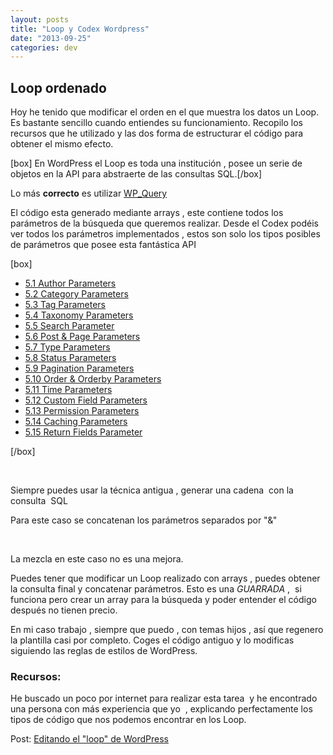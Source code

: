 ```yaml
---
layout: posts
title: "Loop y Codex Wordpress"
date: "2013-09-25"
categories: dev
---
```


## Loop ordenado

Hoy he tenido que modificar el orden en el que muestra los datos un Loop. Es bastante sencillo cuando entiendes su funcionamiento. Recopilo los recursos que he utilizado y las dos forma de estructurar el código para obtener el mismo efecto.

\[box\] En WordPress el Loop es toda una institución , posee un serie de objetos en la API para abstraerte de las consultas SQL.\[/box\]

Lo más **correcto** es utilizar [WP\_Query](codex.wordpress.org/Class_Reference/WP_Query "codex WP_Query")

El código esta generado mediante arrays , este contiene todos los parámetros de la búsqueda que queremos realizar. Desde el Codex podéis ver todos los parámetros implementados , estos son solo los tipos posibles de parámetros que posee esta fantástica API

\[box\]

- [5.1 Author Parameters]("#)
- [5.2 Category Parameters]("#)
- [5.3 Tag Parameters]("#)
- [5.4 Taxonomy Parameters]("#)
- [5.5 Search Parameter]("#)
- [5.6 Post & Page Parameters]("#)
- [5.7 Type Parameters]("#)
- [5.8 Status Parameters]("#)
- [5.9 Pagination Parameters]("#)
- [5.10 Order & Orderby Parameters]("#)
- [5.11 Time Parameters]("#)
- [5.12 Custom Field Parameters]("#)
- [5.13 Permission Parameters]("#)
- [5.14 Caching Parameters]("#)
- [5.15 Return Fields Parameter]("#)

\[/box\]

 

Siempre puedes usar la técnica antigua , generar una cadena  con la consulta  SQL

Para este caso se concatenan los parámetros separados por "&"

 

La mezcla en este caso no es una mejora.

Puedes tener que modificar un Loop realizado con arrays , puedes obtener la consulta final y concatenar parámetros. Esto es una _GUARRADA_ ,  si funciona pero crear un array para la búsqueda y poder entender el código después no tienen precio.

En mi caso trabajo , siempre que puedo , con temas hijos , así que regenero la plantilla casi por completo. Coges el código antiguo y lo modificas siguiendo las reglas de estilos de WordPress.

### Recursos:

He buscado un poco por internet para realizar esta tarea  y he encontrado una persona con más experiencia que yo  , explicando perfectamente los tipos de código que nos podemos encontrar en los Loop.

Post: [Editando el "loop" de WordPress](https://hbravo.com/editar-loop-wordpres/ "Editando el “loop” de WordPress")
